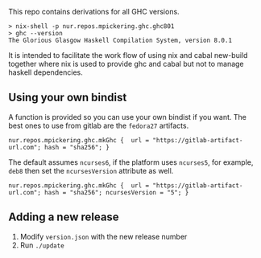 This repo contains derivations for all GHC versions.

```
> nix-shell -p nur.repos.mpickering.ghc.ghc801
> ghc --version
The Glorious Glasgow Haskell Compilation System, version 8.0.1
```

It is intended to facilitate the work flow of using nix and cabal new-build together
where nix is used to provide ghc and cabal but not to manage haskell dependencies.

## Using your own bindist

A function is provided so you can use your own bindist if you want.
The best ones to use from gitlab are the `fedora27` artifacts.

```
nur.repos.mpickering.ghc.mkGhc {  url = "https://gitlab-artifact-url.com"; hash = "sha256"; }
```

The default assumes `ncurses6`, if the platform uses `ncurses5`, for example,
`deb8` then set the `ncursesVersion` attribute as well.

```
nur.repos.mpickering.ghc.mkGhc {  url = "https://gitlab-artifact-url.com"; hash = "sha256"; ncursesVersion = "5"; }
```


## Adding a new release

1. Modify `version.json` with the new release number
2. Run `./update`

